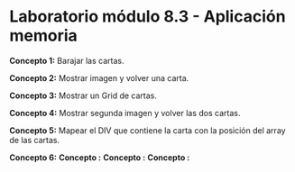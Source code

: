 # Laboratorio módulo 8.3 - Aplicación memoria

**Concepto 1:** Barajar las cartas.

**Concepto 2:** Mostrar imagen y volver una carta.

**Concepto 3:** Mostrar un Grid de cartas.

**Concepto 4:** Mostrar segunda imagen y volver las dos cartas.

**Concepto 5:** Mapear el DIV que contiene la carta con la posición del array de las cartas.

**Concepto 6:** 
**Concepto :** 
**Concepto :** 
**Concepto :** 

